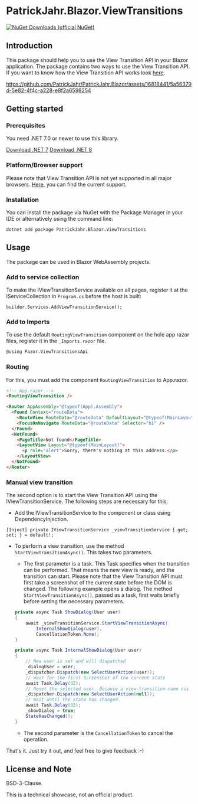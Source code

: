 # PatrickJahr.Blazor.ViewTransitions

[![NuGet Downloads (official NuGet)](https://img.shields.io/nuget/dt/PatrickJahr.Blazor.ViewTransitions?label=NuGet%20Downloads)](https://www.nuget.org/packages/PatrickJahr.Blazor.ViewTransitions/)

## Introduction

This package should help you to use the View Transition API in your Blazor application. The package contains two ways to use the View Transition API.
If you want to know how the View Transition API works look [here](https://drafts.csswg.org/css-view-transitions/#viewtransition).

https://github.com/PatrickJahr/PatrickJahr.Blazor/assets/16818441/5a56379d-5e82-4f4c-a228-e8f2a6598254

## Getting started

### Prerequisites

You need .NET 7.0 or newer to use this library.

[Download .NET 7](https://dotnet.microsoft.com/download/dotnet/7.0)
[Download .NET 8](https://dotnet.microsoft.com/download/dotnet/8.0)

### Platform/Browser support

Please note that View Transition API is not yet supported in all major browsers. [Here](https://caniuse.com/mdn-api_viewtransition), you can find the current support.

### Installation

You can install the package via NuGet with the Package Manager in your IDE or alternatively using the command line:

```
dotnet add package PatrickJahr.Blazor.ViewTransitions
```

## Usage

The package can be used in Blazor WebAssembly projects.

### Add to service collection

To make the IViewTransitionService available on all pages, register it at the IServiceCollection in `Program.cs` before the host is built:

`builder.Services.AddViewTransitionService();`

### Add to Imports

To use the default `RoutingViewTransition` component on the hole app razor files, register it in the `_Imports.razor` file.

```html
@using Pazor.ViewTransitionsApi
```

### Routing

For this, you must add the component `RoutingViewTransition` to App.razor.

```html
<!-- App.razor -->
<RoutingViewTransition />

<Router AppAssembly="@typeof(App).Assembly">
  <Found Context="routeData">
    <RouteView RouteData="@routeData" DefaultLayout="@typeof(MainLayout)" />
    <FocusOnNavigate RouteData="@routeData" Selector="h1" />
  </Found>
  <NotFound>
    <PageTitle>Not found</PageTitle>
    <LayoutView Layout="@typeof(MainLayout)">
      <p role="alert">Sorry, there's nothing at this address.</p>
    </LayoutView>
  </NotFound>
</Router>
```

### Manual view transition

The second option is to start the View Transition API using the IViewTransitionService.
The following steps are necessary for this:

- Add the IViewTransitionService to the component or class using DependencyInjection.

`[Inject] private IViewTransitionService _viewTransitionService { get; set; } = default!;`

- To perform a view transition, use the method `StartViewTransitionAsync()`. This takes two parameters.

  - The first parameter is a task. This Task specifies when the transition can be performed. That means the new view is ready, and the transition can start. Please note that the View Transition API must first take a screenshot of the current state before the DOM is changed. The following example opens a dialog. The method `StartViewTransitionAsync()`, passed as a task, first waits briefly before setting the necessary parameters.

  ```csharp
  private async Task ShowDialog(User user)
  {
      await _viewTransitionService.StartViewTransitionAsync(
          InternalShowDialog(user),
          CancellationToken.None);
  }

  private async Task InternalShowDialog(User user)
  {
      // New user is set and will dispatched
      _dialogUser = user;
      _dispatcher.Dispatch(new SelectUserAction(user));
      // Wait for the first Screenshot of the current state
      await Task.Delay(32);
      // Reset the selected user. Because a view-transition-name css property may appear only once in the DOM.
      _dispatcher.Dispatch(new SelectUserAction(null));
      // Wait until the state has changed.
      await Task.Delay(32);
      _showDialog = true;
      StateHasChanged();
  }
  ```

  - The second parameter is the `CancellationToken` to cancel the operation.

That's it. Just try it out, and feel free to give feedback :-)

## License and Note

BSD-3-Clause.

This is a technical showcase, not an official product.
